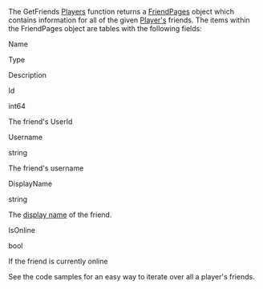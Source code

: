 The GetFriends [Players](https://developer.roblox.com/en-us/api-reference/class/Players) function returns a [FriendPages](https://developer.roblox.com/en-us/api-reference/class/FriendPages) object which contains information for all of the given [Player's](https://developer.roblox.com/en-us/api-reference/class/Player) friends. The items within the FriendPages object are tables with the following fields:

Name

Type

Description

Id

int64

The friend's UserId

Username

string

The friend's username

DisplayName

string

The [display name](https://developer.roblox.com/en-us/api-reference/property/Player/DisplayName) of the friend.

IsOnline

bool

If the friend is currently online

See the code samples for an easy way to iterate over all a player's friends.